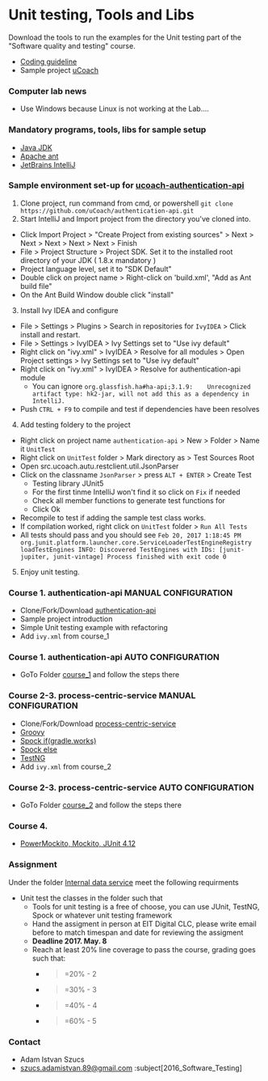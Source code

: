 # Unit testing, Tools and Libs #

Download the tools to run the examples for the Unit testing part of
the "Software quality and testing" course.

* [Coding guideline](https://google.github.io/styleguide/javaguide.html)
* Sample project [uCoach](https://github.com/ucoach)

### Computer lab news ###
* Use Windows because Linux is not working at the Lab....

### Mandatory programs, tools, libs for sample setup ###
* [Java JDK](http://www.oracle.com/technetwork/java/javase/downloads/jdk8-downloads-2133151.html)
* [Apache ant](http://ant.apache.org/bindownload.cgi)
* [JetBrains IntelliJ](https://www.jetbrains.com/idea/download/#section=windows)

### Sample environment set-up for [ucoach-authentication-api](https://github.com/uCoach/authentication-api) ###
1. Clone project, run command from cmd, or powershell `git clone https://github.com/uCoach/authentication-api.git`
2. Start IntelliJ and Import project from the directory you've cloned into.
 * Click Import Project > "Create Project from existing sources" > Next > Next > Next > Next > Next > Finish
 * File > Project Structure > Project SDK. Set it to the installed root directory of your JDK ( 1.8.x mandatory )
 * Project language level, set it to "SDK Default"
 * Double click on project name > Right-click on 'build.xml', "Add as Ant build file"
 * On the Ant Build Window double click "install"
 
3. Install Ivy IDEA and configure
 * File > Settings > Plugins > Search in repositories for `IvyIDEA` > Click install and restart.
 * File > Settings > IvyIDEA > Ivy Settings set to "Use ivy default"
 * Right click on "ivy.xml" > IvyIDEA > Resolve for all modules > Open Project settings > Ivy Settings set to "Use ivy default"
 * Right click on "ivy.xml" > IvyIDEA > Resolve for authentication-api module 
    * You can ignore `org.glassfish.ha#ha-api;3.1.9:	Unrecognized artifact type: hk2-jar, will not add this as a dependency in IntelliJ.`
 * Push `CTRL + F9`  to compile and test if dependencies have been resolves

4. Add testing foldery to the project 
 * Right click on project name `authentication-api` > New > Folder > Name it `UnitTest`
 * Right click on `UnitTest` folder > Mark directory as > Test Sources Root
 * Open src.ucoach.autu.restclient.util.JsonParser 
 * Click on the classname `JsonParser` > press `ALT + ENTER` > Create Test 
    * Testing library JUnit5
    * For the first tinme IntelliJ won't find it so click on `Fix` if needed
    * Check all member functions to generate test functions for
    * Click Ok
 * Recompile to test if adding the sample test class works.
 * If compilation worked, right click on `UnitTest` folder > ` Run All Tests `
 * All tests should pass and you should see `Feb 20, 2017 1:18:45 PM org.junit.platform.launcher.core.ServiceLoaderTestEngineRegistry loadTestEngines INFO: Discovered TestEngines with IDs: [junit-jupiter, junit-vintage] Process finished with exit code 0`
 
5. Enjoy unit testing.

### Course 1. authentication-api MANUAL CONFIGURATION ###
* Clone/Fork/Download [authentication-api](https://github.com/uCoach/authentication-api)
* Sample project introduction
* Simple Unit testing example with refactoring
* Add `ivy.xml` from course_1

### Course 1. authentication-api AUTO CONFIGURATION ###
* GoTo Folder [course_1](https://github.com/JacksonFurrier/Software-quality-and-testing/tree/master/course_1) and follow the steps there

### Course 2-3. process-centric-service MANUAL CONFIGURATION ###

* Clone/Fork/Download [process-centric-service](https://github.com/uCoach/process-centric-service)
* [Groovy](https://dl.bintray.com/groovy/maven/apache-groovy-binary-2.4.8.zip)
* [Spock if(gradle.works)](https://github.com/spockframework/spock.git)
* [Spock else](https://search.maven.org/remotecontent?filepath=io/sniffy/spock/3.1.0-RC10/spock-3.1.0-RC10.jar)
* [TestNG](https://github.com/cbeust/testng.git)
* Add `ivy.xml` from course_2

###  Course 2-3. process-centric-service AUTO CONFIGURATION ###
* GoTo Folder [course_2](https://github.com/JacksonFurrier/Software-quality-and-testing/tree/master/course_2) and follow the steps there

### Course 4. ###
 
* [PowerMockito, Mockito, JUnit 4.12](http://dl.bintray.com/johanhaleby/generic/powermock-mockito2-junit-1.6.6.zip)

### Assignment ###

Under the folder [Internal data service](https://github.com/JacksonFurrier/Software-quality-and-testing/tree/master/course_4/internal-data-service/src/ucoach/data/ws)
meet the following requirments
* Unit test the classes in the folder such that
  * Tools for unit testing is a free of choose, you can use JUnit, TestNG, Spock or whatever unit testing framework
  * Hand the assigment in person at EIT Digital CLC, please write email before to match timespan and date for reviewing the assigment
  * **Deadline 2017. May. 8**
  * Reach at least 20% line coverage to pass the course, grading goes such that:
    * >=20% - 2 
    * >=30% - 3 
    * >=40% - 4 		
    * >=60% - 5 
	 

### Contact ###

* Adam Istvan Szucs
* szucs.adamistvan.89@gmail.com :subject[2016_Software_Testing]
